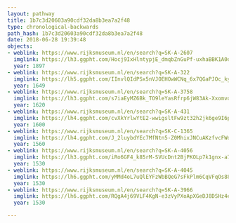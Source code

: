 ```yaml
---
layout: pathway
title: 1b7c3d20603a90cdf32da8b3ea7a2f48
type: chronological-backwards
path_hash: 1b7c3d20603a90cdf32da8b3ea7a2f48
date: 2018-06-28 19:39:48
objects:
- weblink: https://www.rijksmuseum.nl/en/search?q=SK-A-2607
  imglink: https://lh3.ggpht.com/Hocj9IxHlntypjE_dmqbZnGuPf-uxhaBBK1A0ovN1MmsPU2jPt6poT7inpeS79Lc7_7p6_Hw_dbUQTZ_2HG41L7VqA=s200
  year: 1897
- weblink: https://www.rijksmuseum.nl/en/search?q=SK-A-322
  imglink: https://lh5.ggpht.com/IInvlQIdPSx5nVJOEHOwWCNq_6x7QGaPJOc_ky4YsrMHDdlD05KhvNqqJnsvODyqm41pVomnRpEzPsDZfjOvDv9V_pU=s200
  year: 1649
- weblink: https://www.rijksmuseum.nl/en/search?q=SK-A-3758
  imglink: https://lh3.ggpht.com/s7iaEyMZ6Bk_TO9leYasRfrp6jW83Ak-XxomvoyeCM_xLV5e0gKm9E6hcZ2vLDE3zN0ji78Ep4kMq_0R5IroBigvG6k=s200
  year: 1620
- weblink: https://www.rijksmuseum.nl/en/search?q=SK-A-431
  imglink: https://lh4.ggpht.com/cvXkYrlwYtE2-wwigsltFw9zt32h2jk6ge9I6pEDsK7I7SnbWgElUSBAOGTLu3pvB8IcDCWkJJAp_pHdka65g7XOn6u5=s200
  year: 1600
- weblink: https://www.rijksmuseum.nl/en/search?q=SK-C-1365
  imglink: https://lh4.ggpht.com/J_2luybdYEc7MfNtn5-Z0MhixJNCuAKzfvcFWdk8r0OTmR94llu0eMMYdvlMubhOdYThw_NWaIo_c5qmGsKLgH9D4w=s200
  year: 1560
- weblink: https://www.rijksmuseum.nl/en/search?q=SK-A-4056
  imglink: https://lh3.ggpht.com/iRo6GF4_k85rM-SVUcDnt2BjPKOLp7k1gnx-a7CMnAONc0ZS2yqvY6eTScWuWaOuZ_UPyQtXRXhQjzteqDJNWj1uzQ=s200
  year: 1530
- weblink: https://www.rijksmuseum.nl/en/search?q=SK-A-4045
  imglink: https://lh6.ggpht.com/yMMd4oL7uQlEYFzWbBQeG7sFkPlm6CqVFqOs88zHrE9CoVj1-3YaX1FMV_ePG4XKqzyklAe3IW7xFk55rjB3KYuPN9g=s200
  year: 1530
- weblink: https://www.rijksmuseum.nl/en/search?q=SK-A-3966
  imglink: https://lh6.ggpht.com/RQgA4j69VLF4KgN-e3zVyPXoApXGeDJ8DSHz4eAalqtq0tSsYk4nAhDGVKRJZkIFYaVZYkE5nVVsfm04iJdHyryNOB1q=s200
  year: 1530

---
```

